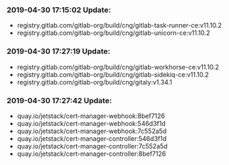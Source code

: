 ### 2019-04-30 17:15:02 Update:

- registry.gitlab.com/gitlab-org/build/cng/gitlab-task-runner-ce:v11.10.2
- registry.gitlab.com/gitlab-org/build/cng/gitlab-unicorn-ce:v11.10.2
### 2019-04-30 17:27:19 Update:

- registry.gitlab.com/gitlab-org/build/cng/gitlab-workhorse-ce:v11.10.2
- registry.gitlab.com/gitlab-org/build/cng/gitlab-sidekiq-ce:v11.10.2
- registry.gitlab.com/gitlab-org/build/cng/gitaly:v1.34.1
### 2019-04-30 17:27:42 Update:

- quay.io/jetstack/cert-manager-webhook:8bef7126
- quay.io/jetstack/cert-manager-webhook:546d3f1d
- quay.io/jetstack/cert-manager-webhook:7c552a5d
- quay.io/jetstack/cert-manager-controller:546d3f1d
- quay.io/jetstack/cert-manager-controller:7c552a5d
- quay.io/jetstack/cert-manager-controller:8bef7126
